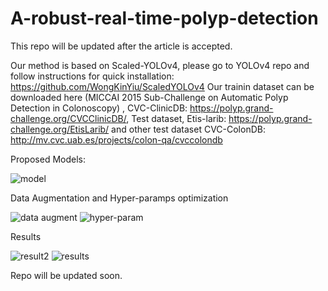 # A-robust-real-time-polyp-detection

This repo will be updated after the article is accepted.

Our method is based on Scaled-YOLOv4, please go to YOLOv4 repo and follow instructions for quick installation: https://github.com/WongKinYiu/ScaledYOLOv4 
Our trainin dataset can be downloaded here (MICCAI 2015 Sub-Challenge on Automatic Polyp Detection in Colonoscopy) , CVC-ClinicDB: https://polyp.grand-challenge.org/CVCClinicDB/, Test dataset, Etis-larib: https://polyp.grand-challenge.org/EtisLarib/ and other test dataset CVC-ColonDB: http://mv.cvc.uab.es/projects/colon-qa/cvccolondb 

Proposed Models:

![model](https://user-images.githubusercontent.com/58702074/117352476-b7c01880-aeb7-11eb-8fe2-4e51aeb5f7f1.PNG)

Data Augmentation and Hyper-paramps optimization

![data augment](https://user-images.githubusercontent.com/58702074/117353047-56e51000-aeb8-11eb-8640-398f52b59e11.PNG)
![hyper-param](https://user-images.githubusercontent.com/58702074/117353054-58aed380-aeb8-11eb-9aa5-cf53cfd76524.PNG)

Results

![result2](https://user-images.githubusercontent.com/58702074/117353102-62d0d200-aeb8-11eb-8be9-1b76c2e1f20b.PNG)
![results](https://user-images.githubusercontent.com/58702074/117353111-649a9580-aeb8-11eb-8d01-d114cefd86ad.PNG)

Repo will be updated soon. 
